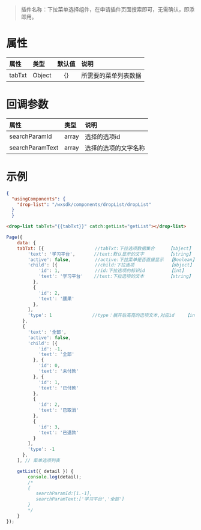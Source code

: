 > 插件名称：下拉菜单选择组件，在申请插件页面搜索即可，无需确认，即添即用。

# 属性

|    属性    |   类型   | 默认值 | 说明                     |
| :--------- | :------ | :----: | :-----------------------|
| tabTxt     | Object  |  {}    | 所需要的菜单列表数据      |


# 回调参数

|       属性       |  类型  | 说明       |
| :-------------- | :---- | :--------- |
| searchParamId    | array | 选择的选项id   |
| searchParamText  | array | 选择的选项的文字名称 |


# 示例
```json
{
  "usingComponents": {
    "drop-list": "/wxsdk/components/dropList/dropList"
  }
  }
```
```html
<drop-list tabTxt="{{tabTxt}}" catch:getList="getList"></drop-list>
```

```javascript
Page({
	data: {
    tabTxt: [{					 //tabTxt:下拉选项数据集合     【object】
        'text': '学习平台',       //text:默认显示的文字         【string】
        'active': false,         //active:下拉菜单是否直接显示  【Boolean】
        'child': [{              //child:下拉选项			  【object】
            'id': 1,			 //id:下拉选项的标识id         【int】
            'text': '学习平台'    //text:下拉选项的文本         【string】
          },
          {
            'id': 2,
            'text': '腰果'
          },
        ],
        'type': 1               //type：展开后高亮的选项文本,对应id    【int】
      },
      {
        'text': '全部',
        'active': false,
        'child': [{
            'id': -1,
            'text': '全部'
          }, {
            'id': 0,
            'text': '未付款'
          }, {
            'id': 1,
            'text': '已付款'
          },
          {
            'id': 2,
            'text': '已取消'
          },
          {
            'id': 3,
            'text': '已退款'
          }
        ],
        'type': -1
      },
    ], // 菜单选项列表

    getList({ detail }) {
        console.log(detail);
        /*
        {
           searchParamId:[1.-1],
           searchParamText:['学习平台','全部']
        }
        */
    }
});
```
